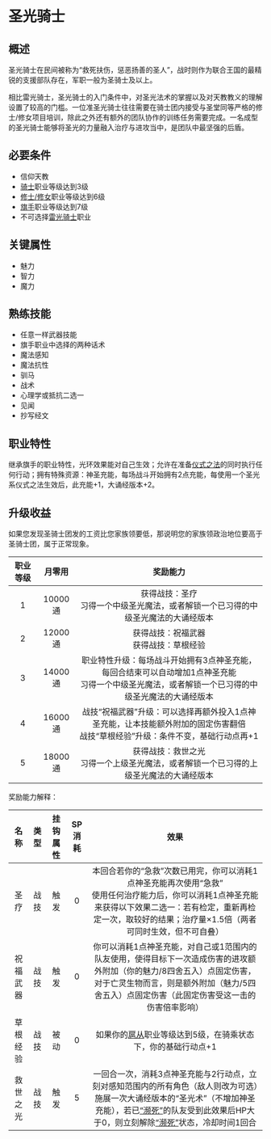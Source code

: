 # 圣光骑士

## 概述

圣光骑士在民间被称为“救死扶伤，惩恶扬善的圣人”，战时则作为联合王国的最精锐的支援部队存在，军职一般为圣骑士及以上。

相比雷光骑士，圣光骑士的入门条件中，对圣光法术的掌握以及对天教教义的理解设置了较高的门槛。一位准圣光骑士往往需要在骑士团内接受与圣堂同等严格的修士/修女项目培训，除此之外还有额外的团队协作的训练任务需要完成。一名成型的圣光骑士能够将圣光的力量融入治疗与进攻当中，是团队中最坚强的后盾。

## 必要条件

* 信仰天教
* <a href="../../feoff/knight" target="_blank">骑士</a>职业等级达到3级
* <a href="../../sanctuary/friar_nun" target="_blank">修士/修女</a>职业等级达到6级
* <a href="../../../basicJob/Standard-bearer" target="_blank">旗手</a>职业等级达到7级
* 不可选择<a href="../ThunderKnight" target="_blank">雷光骑士</a>职业

## 关键属性

* 魅力
* 智力
* 魔力

## 熟练技能

* 任意一样武器技能
* 旗手职业中选择的两种话术
* 魔法感知
* 魔法抗性
* 驯马
* 战术
* 心理学或抵抗二选一
* 见闻
* 抄写经文
  
## 职业特性

继承旗手的职业特性，光环效果能对自己生效；允许在准备<a href="/rules/V4.x rules/8·magic/#_19" target="_blank">仪式之法</a>的同时执行任何行动；拥有特殊资源：神圣充能，每场战斗开始拥有2点充能，每使用一个圣光系仪式之法生效后，此充能+1，大诵经版本+2。

## 升级收益

如果您发现圣骑士团发的工资比您家族领要低，那说明您的家族领政治地位要高于圣骑士团，属于正常现象。

职业等级|月零用|奖励能力
:--:|:--:|:--:
1|10000通|获得战技：圣疗<br>习得一个中级圣光魔法，或者解锁一个已习得的中级圣光魔法的大诵经版本
2|12000通|获得战技：祝福武器<br>获得战技：草根经验
3|14000通|职业特性升级：每场战斗开始拥有3点神圣充能，每回合结束可以自动增加1点神圣充能<br>习得一个中级圣光魔法，或者解锁一个已习得的中级圣光魔法的大诵经版本
4|16000通|战技“祝福武器”升级：可以选择再额外投入1点神圣充能，让本技能额外附加的固定伤害翻倍<br>战技“草根经验”升级：条件不变，基础行动点再+1
5|18000通|获得战技：救世之光<br>习得一个上级圣光魔法，或者解锁一个已习得的上级圣光魔法的大诵经版本

奖励能力解释：

名称|类型|挂钩属性|SP消耗|效果
:--:|:--:|:--:|:--:|:--:
圣疗|战技|触发|0|本回合若你的“急救”次数已用完，你可以消耗1点神圣充能再次使用“急救”<br>使用任何治疗能力后，你可以消耗1点神圣充能来获得以下效果二选一：若有检定，重新再检定一次，取较好的结果；治疗量×1.5倍（两者可同时生效，但不可自叠）
祝福武器|战技|触发|0|你可以消耗1点神圣充能，对自己或1范围内的队友使用，使得目标下一次造成伤害的进攻额外附加（你的魅力/8四舍五入）点固定伤害，对于亡灵生物而言，则是额外附加（魅力/5四舍五入）点固定伤害（此固定伤害受这一击的伤害倍率影响）
草根经验|战技|被动|0|如果你的<a href="../../feoff/squire" target="_blank">扈从</a>职业等级达到5级，在骑乘状态下，你的基础行动点+1
救世之光|战技|触发|5|一回合一次，消耗3点神圣充能与2行动点，立刻对感知范围内的所有角色（敌人则改为可选）施展一次大诵经版本的“圣光术”（不增加神圣充能），若已<a href="../../../../status/normal/#濒死" target="_blank">“濒死”</a>的队友受到此效果后HP大于0，则立刻解除<a href="../../../../status/normal/#濒死" target="_blank">“濒死”</a>状态，冷却时间1回合